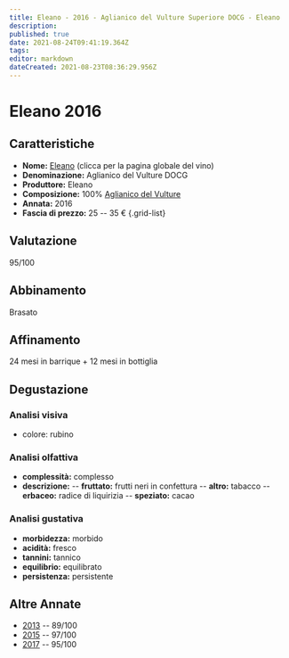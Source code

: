 ```yaml
---
title: Eleano - 2016 - Aglianico del Vulture Superiore DOCG - Eleano
description: 
published: true
date: 2021-08-24T09:41:19.364Z
tags: 
editor: markdown
dateCreated: 2021-08-23T08:36:29.956Z
---
```


# Eleano 2016

## Caratteristiche
- **Nome:** [Eleano](/vini/Italia/Basilicata/Eleano/Eleano/scheda-globale) (clicca per la pagina globale del vino) 
- **Denominazione:** Aglianico del Vulture DOCG 
- **Produttore:** Eleano 
- **Composizione:** 100% [Aglianico del Vulture](/vitigni/bacca-nera/aglianico-del-vulture)
- **Annata:** 2016
- **Fascia di prezzo:** 25 -- 35 €
{.grid-list}

## Valutazione

<span class="valutazione">95/100</span>

## Abbinamento
Brasato

## Affinamento
24 mesi in barrique + 12 mesi in bottiglia 

## Degustazione

### Analisi visiva
- colore: rubino

### Analisi olfattiva
- **complessità:**  complesso
- **descrizione:** 
-- **fruttato:** frutti neri in confettura
-- **altro:** tabacco
-- **erbaceo:** radice di liquirizia
-- **speziato:** cacao

### Analisi gustativa
- **morbidezza:** morbido
- **acidità:** fresco
- **tannini:** tannico
- **equilibrio:** equilibrato
- **persistenza:** persistente

## Altre Annate
- [2013](/vini/Italia/Basilicata/Eleano/Eleano/2013) -- 89/100
- [2015](/vini/Italia/Basilicata/Eleano/Eleano/2015) -- 97/100
- [2017](/vini/Italia/Basilicata/Eleano/Eleano/2017) -- 95/100
 